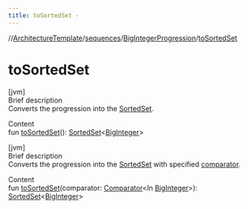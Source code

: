 ```yaml
---
title: toSortedSet -
---
```

//[ArchitectureTemplate](../../index.md)/[sequences](../index.md)/[BigIntegerProgression](index.md)/[toSortedSet](to-sorted-set.md)



# toSortedSet  
[jvm]  
Brief description  
Converts the progression into the [SortedSet](https://docs.oracle.com/javase/8/docs/api/java/util/SortedSet.html).  
  
  
Content  
fun [toSortedSet](to-sorted-set.md)(): [SortedSet](https://docs.oracle.com/javase/8/docs/api/java/util/SortedSet.html)<[BigInteger](https://docs.oracle.com/javase/8/docs/api/java/math/BigInteger.html)>  


[jvm]  
Brief description  
Converts the progression into the [SortedSet](https://docs.oracle.com/javase/8/docs/api/java/util/SortedSet.html) with specified [comparator]().  
  
  
Content  
fun [toSortedSet](to-sorted-set.md)(comparator: [Comparator](https://docs.oracle.com/javase/8/docs/api/java/util/Comparator.html)<In [BigInteger](https://docs.oracle.com/javase/8/docs/api/java/math/BigInteger.html)>): [SortedSet](https://docs.oracle.com/javase/8/docs/api/java/util/SortedSet.html)<[BigInteger](https://docs.oracle.com/javase/8/docs/api/java/math/BigInteger.html)>  



